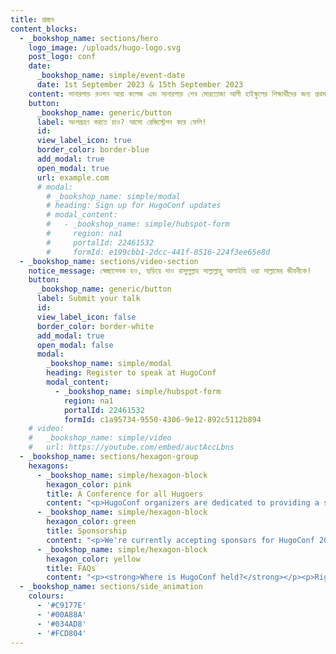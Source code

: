 ```yaml
---
title: প্রচ্ছদ
content_blocks:
  - _bookshop_name: sections/hero
    logo_image: /uploads/hugo-logo.svg
    post_logo: conf
    date:
      _bookshop_name: simple/event-date
      date: 1st September 2023 & 15th September 2023
    content: সানারপাড় রওশন আরা কলেজ এবং সানারপাড় শেখ মোরতোজা আলী হাইস্কুলের শিক্ষার্থীদের জন্য প্রথমবারের মতো সীরাত পাঠ প্রতিযোগিতা
    button:
      _bookshop_name: generic/button
      label: অংশগ্রহণ করতে চাও? আসো রেজিস্ট্রেশন করে ফেলি!
      id:
      view_label_icon: true
      border_color: border-blue
      add_modal: true
      open_modal: true
      url: example.com
      # modal:
        # _bookshop_name: simple/modal
        # heading: Sign up for HugoConf updates
        # modal_content:
        #   - _bookshop_name: simple/hubspot-form
        #     region: na1
        #     portalId: 22461532
        #     formId: e199cbb1-2dcc-441f-8516-224f3ee65e8d
  - _bookshop_name: sections/video-section
    notice_message: স্বেচ্ছাসেবক হও, ছড়িয়ে দাও রাসুলুল্লাহ সাল্লাল্লাহু আলাইহি ওয়া সাল্লামের জীবনীকে! 
    button:
      _bookshop_name: generic/button
      label: Submit your talk
      id:
      view_label_icon: false
      border_color: border-white
      add_modal: true
      open_modal: false
      modal:
        _bookshop_name: simple/modal
        heading: Register to speak at HugoConf
        modal_content:
          - _bookshop_name: simple/hubspot-form
            region: na1
            portalId: 22461532
            formId: c1a95734-9550-4306-9e12-892c5112b894
    # video:
    #   _bookshop_name: simple/video
    #   url: https://youtube.com/embed/auctAccLbns
  - _bookshop_name: sections/hexagon-group
    hexagons:
      - _bookshop_name: simple/hexagon-block
        hexagon_color: pink
        title: A Conference for all Hugoers
        content: "<p>HugoConf organizers are dedicated to providing a safe, inclusive and harassment free environment for all attendees. Please review our <a href=\"/code-of-conduct\">code of conduct</a>, and help build the community by being supportive and constructive.<br />\_</p><p>If you have any questions or suggestions, reach out to <a href=\"mailto:hello@hugoconf.io\">hello@hugoconf.io</a>.</p>"
      - _bookshop_name: simple/hexagon-block
        hexagon_color: green
        title: Sponsorship
        content: "<p>We're currently accepting sponsors for HugoConf 2023.</p><p><br /><a href=\"/sponsorship/\">Find out more about our sponsorship package.</a></p><p>\_</p>"
      - _bookshop_name: simple/hexagon-block
        hexagon_color: yellow
        title: FAQs
        content: "<p><strong>Where is HugoConf held?</strong></p><p>Right here, on this website! On September 21st (PDT), we'll stream the sessions directly on this page.</p><p>\_</p><p><strong>I can't attend! 😭 Will the talks and workshop videos be available to watch later?</strong></p><p>Yes, all sessions will be recorded and publicly available on YouTube.</p>"
  - _bookshop_name: sections/side_animation
    colours:
      - '#C9177E'
      - '#00A88A'
      - '#034AD8'
      - '#FCD804'
---
```

